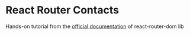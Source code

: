 # React Router Contacts

Hands-on tutorial from the [official documentation](https://reactrouter.com/en/main/start/tutorial#tutorial) of react-router-dom lib
